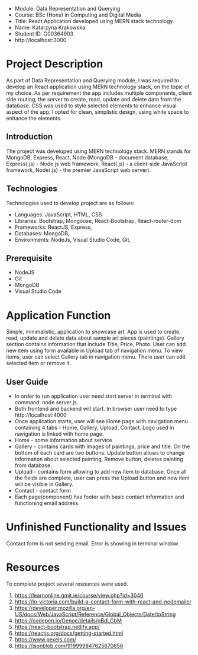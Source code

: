 * Module: Data Representation and Querying
* Course: BSc (Hons) in Computing and Digital Media
* Title: React Application developed using MERN stack technology.
* Name: Katarzyna Krakowska
* Student ID: G00364903
* http://localhost:3000

# Project Description
As part of Data Representation and Querying module, I was required to develop an React application using MERN technology stack, on the topic of my choice. As per requirement the app includes multiple components, client side routing, the server to create, read, update and delete data from the database. CSS was used to style selected elements to enhance visual aspect of the app. I opted for clean, simplistic design, using white space to enhance the elements. 

## Introduction
The project was developed using MERN technology stack. MERN stands for MongoDB, Express, React, Node (MongoDB - document database, Express(.js) - Node.js web framework, React(.js) - a client-side JavaScript framework, Node(.js) - the premier JavaScript web server).

## Technologies
Technologies used to develop project are as follows:

* Languages: JavaScript, HTML, CSS
* Libraries: Bootstrap, Mongoose, React-Bootstrap, React-router-dom
* Frameworks: ReactJS, Express,
* Databases: MongoDB,
* Environments: NodeJs, Visual Studio Code, Git,

## Prerequisite
* NodeJS
* Git
* MongoDB
* Visual Studio Code

# Application Function
Simple, minimalistic, application to showcase art. 
App is used to create, read, update and delete data about sample art pieces (paintings). Gallery section contains information that include Title, Price, Photo. User can add new item using form available in Upload tab of navigation menu. To view items, user can select Gallery tab in navigation menu. There user can edit selected item or remove it. 

## User Guide
* In order to run application user need start server in terminal with command: node server.js.
* Both frontend and backend will start. In browser user need to type http://localhost:4000
* Once application starts, user will see Home page with navigation menu containing 4 tabs - Home, Gallery, Upload, Contact. Logo used in navigation is linked with home page.
* Home - some information about service
* Gallery - contains cards with images of paintings, price and title. On the bottom of each card are two buttons. Update button allows to change information about selected painting, Remove button, deletes painting from database.
* Upload - contains form allowing to add new item to database. Once all the fields are complete, user can press the Upload button and new item will be visible in Gallery.
* Contact - contact form
* Each page(component) has footer with basic contact information and functioning email address.


# Unfinished Functionality and Issues
Contact form is not sending email. Error is showing in terminal window. 

# Resources
To complete project several resources were used.
1. https://learnonline.gmit.ie/course/view.php?id=3046
2. https://lo-victoria.com/build-a-contact-form-with-react-and-nodemailer
3. https://developer.mozilla.org/en-US/docs/Web/JavaScript/Reference/Global_Objects/Date/toString
4. https://codepen.io/Genoe/details/qBdLGbM
5. https://react-bootstrap.netlify.app/
6. https://reactjs.org/docs/getting-started.html
7. https://www.pexels.com/
8. https://jsonblob.com/919999847625670656



